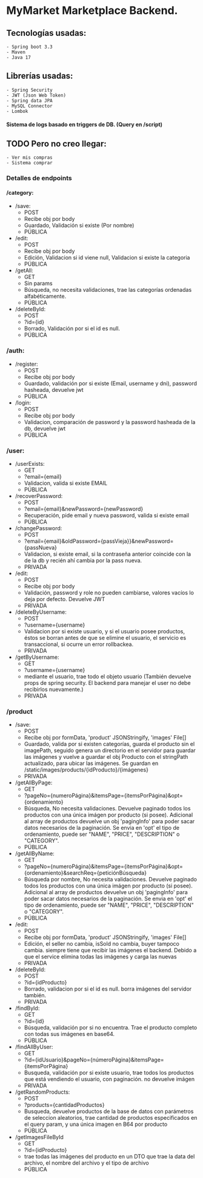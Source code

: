 # MyMarket Marketplace Backend.

## Tecnologías usadas:
    - Spring boot 3.3
    - Maven
    - Java 17
## Librerías usadas:
    - Spring Security
    - JWT (Json Web Token)
    - Spring data JPA
    - MySQL Connector
    - Lombok

#### Sistema de logs basado en triggers de DB. (Query en /script)

## TODO Pero no creo llegar:
    - Ver mis compras
    - Sistema comprar

### Detalles de endpoints

#### /category:
- /save:
  - POST
  - Recibe obj por body
  - Guardado, Validación si existe (Por nombre)
  - PÚBLICA
- /edit:
  - POST
  - Recibe obj por body
  - Edición, Validacion si id viene null, Validacion si existe la categoria
  - PÚBLICA
- /getAll:
  - GET
  - Sin params
  - Búsqueda, no necesita validaciones, trae las categorías ordenadas alfabéticamente.
  - PÚBLICA
- /deleteById:
  - POST
  - ?id={id}
  - Borrado, Validación por si el id es null.
  - PÚBLICA
### /auth:
- /register:
  - POST
  - Recibe obj por body
  - Guardado, validación por si existe (Email, username y dni), password hasheada, devuelve jwt
  - PÚBLICA
- /login:
  - POST
  - Recibe obj por body
  - Validacion, comparación de password y la password hasheada de la db, devuelve jwt
  - PÚBLICA
### /user:
- /userExists:
  - GET
  - ?email={email}
  - Validacion, valida si existe EMAIL
  - PÚBLICA
- /recoverPassword:
  - POST
  - ?email={email}&newPassword={newPassword}
  - Recuperación, pide email y nueva password, valida si existe email
  - PÚBLICA
- /changePassword:
  - POST
  - ?email={email}&oldPassword={passVieja}}&newPassword={passNueva}
  - Validacion, si existe email, si la contraseña anterior coincide con la de la db y recién ahí cambia por la pass nueva.
  - PRIVADA
- /edit:
  - POST
  - Recibe obj por body
  - Validación, password y role no pueden cambiarse, valores vacíos lo deja por defecto. Devuelve JWT
  - PRIVADA
- /deleteByUsername:
  - POST
  - ?username={username}
  - Validacion por si existe usuario, y si el usuario posee productos, éstos se borran antes de que se elimine el usuario, el servicio es transaccional, si ocurre un error rollbackea.
  - PRIVADA
- /getByUsername:
  - GET
  - ?username={username}
  - mediante el usuario, trae todo el objeto usuario (También devuelve props de spring security. El backend para manejar el user no debe recibirlos nuevamente.)
  - PRIVADA
### /product

- /save:
  - POST
  - Recibe obj por formData, 'product' JSONStringify, 'images' File[]
  - Guardado, valida por si existen categorías, guarda el producto sin el imagePath, seguido genera un directorio en el servidor para guardar las imágenes y vuelve a guardar el obj Producto con el stringPath actualizado, para ubicar las imágenes. Se guardan en /static/images/products/{idProducto}/{imágenes}
  - PRIVADA
- /getAllByPage:
  - GET
  - ?pageNo={numeroPágina}&itemsPage={itemsPorPágina}&opt={ordenamiento}
  - Búsqueda, No necesita validaciones. Devuelve paginado todos los productos con una única imágen por producto (si posee). Adicional al array de productos devuelve un obj 'pagingInfo' para poder sacar datos necesarios de la paginación. Se envia en 'opt' el tipo de ordenamiento, puede ser "NAME", "PRICE", "DESCRIPTION" o "CATEGORY".
  - PÚBLICA
- /getAllByName:
  - GET
  - ?pageNo={numeroPágina}&itemsPage={itemsPorPágina}&opt={ordenamiento}&searchReq={peticiónBúsqueda}
  - Búsqueda por nombre, No necesita validaciones. Devuelve paginado todos los productos con una única imágen por producto (si posee). Adicional al array de productos devuelve un obj 'pagingInfo' para poder sacar datos necesarios de la paginación. Se envia en 'opt' el tipo de ordenamiento, puede ser "NAME", "PRICE", "DESCRIPTION" o "CATEGORY".
  - PÚBLICA
- /edit:
  - POST
  - Recibe obj por formData, 'product' JSONStringify, 'images' File[]
  - Edición, el seller no cambia, isSold no cambia, buyer tampoco cambia. siempre tiene que recibir las imágenes el backend. Debido a que el service elimina todas las imágenes y carga las nuevas
  - PRIVADA
- /deleteById:
  - POST
  - ?id={idProducto}
  - Borrado, validacion por si el id es null. borra imágenes del servidor también.
  - PRIVADA
- /findById:
  - GET
  - ?id={id}
  - Búsqueda, validación por si no encuentra. Trae el producto completo con todas sus imágenes en base64.
  - PÚBLICA
- /findAllByUser:
  - GET
  - ?id={idUsuario}&pageNo={númeroPágina}&itemsPage={itemsPorPágina}
  - Busqueda, validación por si existe usuario, trae todos los productos que está vendiendo el usuario, con paginación. no devuelve imágen
  - PRIVADA
- /getRandomProducts:
  - POST
  - ?products={cantidadProductos}
  - Busqueda, devuelve productos de la base de datos con parámetros de seleccion aleatorios, trae cantidad de productos especificados en el query param, y una única imagen en B64 por producto
  - PÚBLICA
- /getImagesFileById
  - GET
  - ?id={idProducto}
  - trae todas las imágenes del producto en un DTO que trae la data del archivo, el nombre del archivo y el tipo de archivo
  - PÚBLICA


